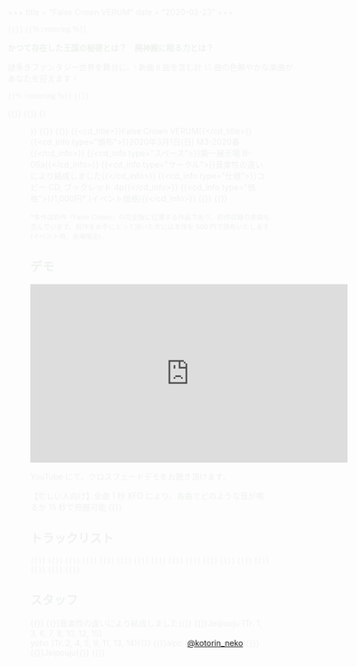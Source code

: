 +++
title = "False Crown VERUM"
date = "2020-02-23"
+++

<link href="https://fonts.googleapis.com/css?family=Sawarabi+Mincho&display=swap" rel="stylesheet">
<style type="text/css">
  body {
    color: #eef3ee;
  }
  body {
    background-image: url(/img/005/background.jpg);
    background-position: center;
    background-attachment: fixed;
    background-size: cover;
  }
  figure.center {
    text-align: center;
  }
  figure.center img {
    float: center;
    margin: 0 auto;
  }
</style>

<div style="font-family: 'Sawarabi Mincho';">
<!-- description -->
{{<description>}}
{{% centering %}}

**かつて存在した王国の秘密とは？　廃神殿に眠る力とは？**

謎多きファンタジー世界を舞台に、\\
新曲 8 曲を含む計 15 曲の色鮮やかな楽曲があなたを迎えます！

{{% /centering %}}
{{</description>}}
</div>

<!-- CD 情報 -->
{{<flexbox>}}
  {{<flexitem width="60%">}}
    {{<figure src="/img/005/jacket_large.png">}}
  {{</flexitem>}}
  {{<flexitem class="cd_info" width="40%">}}
    {{<cd_title>}}False Crown VERUM{{</cd_title>}}
    {{<cd_info type="頒布">}}2020年3月1日(日) M3-2020春{{</cd_info>}}
    {{<cd_info type="スペース">}}第一展示場 B-06a{{</cd_info>}}
    {{<cd_info type="サークル">}}音楽性の違いにより結成しました{{</cd_info>}}
    {{<cd_info type="仕様">}}コピー CD, ブックレット 4p{{</cd_info>}}
    {{<cd_info type="価格">}}1,000円* (イベント価格){{</cd_info>}}
  {{</flexitem>}}
{{</flexbox>}}

<small>*本作は前作『False Crown』の完全版に位置する作品であり、前作収録の楽曲も含んでいます。前作をお手にとって頂いた方には本作を 500 円で頒布いたします (イベント時、会場限定)。</small>

<!-- demo -->
## デモ
<div style="text-align: center;">
<iframe width="560" height="315" src="https://www.youtube.com/embed/oSNKUDSGuHA" frameborder="0" allow="accelerometer; autoplay; encrypted-media; gyroscope; picture-in-picture" allowfullscreen></iframe></div>

YouTube にて、クロスフェードデモをお聴き頂けます。

【忙しい人向け】全曲 1 秒 XFD により、各曲でどのような音が鳴るか 15 秒で把握可能
{{<soundcloud height="100px" trackid="765657871" color="725741" visual="true">}}

<!-- tracklist -->
## トラックリスト
<div style="font-family: 'Sawarabi Mincho';">
<style type="text/css">
#tracklist table {
  border-collapse: collapse;
  border-spacing: 0;
  width: 100%;
  border: 0;
}
#tracklist table tr {
  border-top: 0;
  border-bottom: solid 1px #454;
  background-color: rgb(0, 0, 0, 0);
}
#tracklist table th, #tracklist table td {
  border: 0;
  background-color: rgb(0, 0, 0, 0.7);
}
</style>
{{<tracktable>}}
  {{<trackrow no="01" name="古王の冠" composer="Jeipouju" len="2:58">}}
  {{<trackrow no="02" name="Dawn of Fire" composer="yoho" len="2:26">}}
  {{<trackrow no="03" name="時層を辿る" composer="Jeipouju" len="4:00">}}
  {{<trackrow no="04" name="新風の古都" composer="yoho" len="2:12">}}
  {{<trackrow no="05" name="Force Drive" composer="yoho" len="2:02">}}
  {{<trackrow no="06" name="Mistral Blowing Down" composer="Jeipouju" len="4:11">}}
  {{<trackrow no="07" name="過客霊園" composer="Jeipouju" len="2:50">}}
  {{<trackrow no="08" name="はるかな国の旅と調べ" composer="Jeipouju" len="7:45">}}
  {{<trackrow no="09" name="Force Stasis" composer="yoho" len="2:14">}}
  {{<trackrow no="10" name="廃神殿の最奥にて" composer="Jeipouju" len="4:47">}}
  {{<trackrow no="11" name="Ignis Lucis Crepusculum" composer="yoho" len="2:31">}}
  {{<trackrow no="12" name="夢あとの唄" composer="Jeipouju" len="4:50">}}
  {{<trackrow no="13" name="vis-Electrica" composer="yoho" len="2:01">}}
  {{<trackrow no="14" name="Azure Edge" composer="yoho" len="2:25">}}
  {{<trackrow no="15" name="False Crown" composer="Jeipouju" len="4:39">}}
{{</tracktable>}}
</div>

<!-- staff -->
## スタッフ
{{<staffs>}}
  {{<staff type="プロデュース">}}音楽性の違いにより結成しました{{</staff>}}
  {{<staff type="作曲">}}Jeipouju (Tr. 1, 3, 6, 7, 8, 10, 12, 15)<br />yoho (Tr. 2, 4, 5, 9, 11, 13, 14){{</staff>}}
  {{<staff type="ジャケットイラスト">}}alpc (<a href="https://twitter.com/kotorin_neko">@kotorin_neko</a>){{</staff>}}
  {{<staff type="ブックレットデザイン">}}Jeipouju{{</staff>}}
{{</staffs>}}

